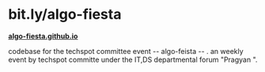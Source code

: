 # bit.ly/algo-fiesta 


[**algo-fiesta.github.io**](https://bitleakash6.github.io/algo-fiesta.github.io/)

codebase for the techspot committee event -- algo-feista -- .
an weekly event by techspot committe under the IT,DS departmental forum "Pragyan ".
